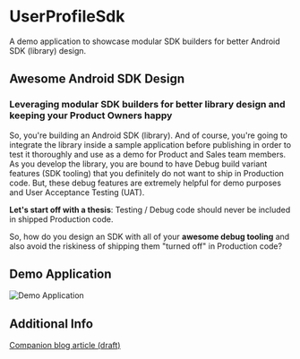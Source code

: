 # UserProfileSdk

A demo application to showcase modular SDK builders for better Android SDK (library) design.

## Awesome Android SDK Design
### Leveraging modular SDK builders for better library design and keeping your Product Owners happy

So, you're building an Android SDK (library). And of course, you're going to integrate the library inside a sample application before publishing in order to test it thoroughly and use as a demo for Product and Sales team members. As you develop the library, you are bound to have Debug build variant features (SDK tooling) that you definitely do not want to ship in Production code. But, these debug features are extremely helpful for demo purposes and User Acceptance Testing (UAT).

**Let's start off with a thesis**:
Testing / Debug code should never be included in shipped Production code.

So, how do you design an SDK with all of your **awesome debug tooling** and also avoid the riskiness of shipping them "turned off" in Production code?

## Demo Application
![Demo Application](UserProfileSdkDemo.gif)

## Additional Info
[Companion blog article (draft)](https://medium.com/capital-one-tech/awesome-android-sdk-design-fef427604546)
